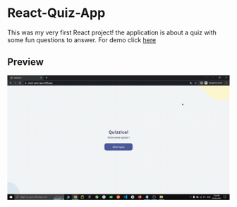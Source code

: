 # React-Quiz-App
This was my very first React project! the application is about a quiz with some fun questions to answer.
For demo click <a href="https://reactt-quizz-app.netlify.app">here</a>

## Preview 

![](https://github.com/benAzouzYassin/React-Quiz-App/blob/main/preview.gif)
